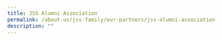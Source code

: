 ```yaml
---
title: JSS Alumni Association
permalink: /about-us/jss-family/our-partners/jss-alumni-association
description: ""
---
```

